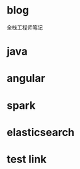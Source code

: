# blog
全栈工程师笔记


# java


# angular

# spark

# elasticsearch

# test link

[id]:(http://www.csdn.net) "Optional Title Here"
